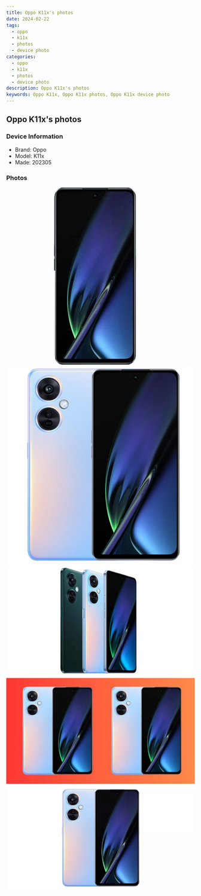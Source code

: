 ```yaml
---
title: Oppo K11x's photos
date: 2024-02-22
tags: 
  - oppo
  - k11x
  - photos
  - device photo
categories: 
  - oppo
  - k11x
  - photos
  - device photo
description: Oppo K11x's photos
keywords: Oppo K11x, Oppo K11x photos, Oppo K11x device photo
---
```


## Oppo K11x's photos

### Device Information

- Brand: Oppo
- Model: K11x
- Made: 202305

### Photos

![/images/best-assets/devices/oppo/oppo-k11x/1.jpg](/images/best-assets/devices/oppo/oppo-k11x/1.jpg)
![/images/best-assets/devices/oppo/oppo-k11x/2.jpg](/images/best-assets/devices/oppo/oppo-k11x/2.jpg)
![/images/best-assets/devices/oppo/oppo-k11x/3.jpg](/images/best-assets/devices/oppo/oppo-k11x/3.jpg)
![/images/best-assets/devices/oppo/oppo-k11x/4.jpg](/images/best-assets/devices/oppo/oppo-k11x/4.jpg)
![/images/best-assets/devices/oppo/oppo-k11x/5.jpg](/images/best-assets/devices/oppo/oppo-k11x/5.jpg)
